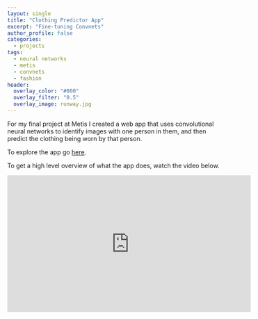 ```yaml
---
layout: single
title: "Clothing Predictor App"
excerpt: "Fine-tuning Convnets"
author_profile: false
categories:
  - projects
tags:
  - neural networks
  - metis
  - convnets
  - fashion
header:
  overlay_color: "#000"
  overlay_filter: "0.5"
  overlay_image: runway.jpg
---
```


For my final project at Metis I created a web app that uses convolutional neural networks to identify images with one person in them, and then predict the clothing being worn by that person.  
  
To explore the app go [here](http://52.53.182.75/ "App").  
  
To get a high level overview of what the app does, watch the video below.

<iframe width="560" height="315" src="https://www.youtube.com/embed/OYvD0ljakcc" frameborder="0" allowfullscreen></iframe>

